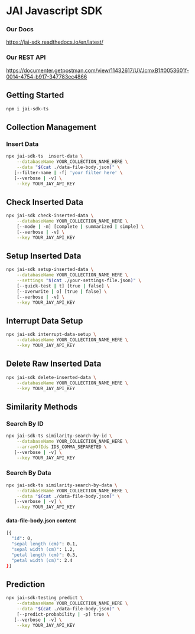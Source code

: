 
# JAI Javascript SDK

### Our Docs
https://jai-sdk.readthedocs.io/en/latest/

### Our REST API
https://documenter.getpostman.com/view/11432617/UVJcmxB1#0053601f-0014-4754-b917-347783ec4866

## Getting Started

```bash
npm i jai-sdk-ts
```

## Collection Management

### Insert Data

```bash
npx jai-sdk-ts  insert-data \
    --databaseName YOUR_COLLECTION_NAME_HERE \
    --data "$(cat ./data-file-body.json)" \
   [--filter-name | -f] 'your filter here' \
   [--verbose | -v] \
    --key YOUR_JAY_API_KEY 
```

## Check Inserted Data

```bash
npx jai-sdk check-inserted-data \
    --databaseName YOUR_COLLECTION_NAME_HERE \
    [--mode | -m] [complete | summarized | simple] \
    [--verbose | -v] \
    --key YOUR_JAY_API_KEY
```

## Setup Inserted Data

```bash
npx jai-sdk setup-inserted-data \
    --databaseName YOUR_COLLECTION_NAME_HERE \
    --settings "$(cat ./your-settings-file.json)" \
    [--quick-test | t] [true | false] \
    [--overwrite | o] [true | false] \
    [--verbose | -v] \
    --key YOUR_JAY_API_KEY
```

## Interrupt Data Setup

```bash
npx jai-sdk interrupt-data-setup \
    --databaseName YOUR_COLLECTION_NAME_HERE \
    --key YOUR_JAY_API_KEY
```

## Delete Raw Inserted Data

```bash
npx jai-sdk delete-inserted-data \
    --databaseName YOUR_COLLECTION_NAME_HERE \
    --key YOUR_JAY_API_KEY
```

## Similarity Methods

### Search By ID

```bash
npx jai-sdk-ts similarity-search-by-id \
    --databaseName YOUR_COLLECTION_NAME_HERE \
    --arrayOfIds IDS_COMMA_SEPARETED \
   [--verbose | -v] \
    --key YOUR_JAY_API_KEY
```

### Search By Data

```bash
npx jai-sdk-ts similarity-search-by-data \
    --databaseName YOUR_COLLECTION_NAME_HERE \
    --data "$(cat ./data-file-body.json)" \
   [--verbose | -v] \
    --key YOUR_JAY_API_KEY
```

#### data-file-body.json content

```bash
[{
  "id": 0,
  "sepal length (cm)": 0.1,
  "sepal width (cm)": 1.2,
  "petal length (cm)": 0.3,
  "petal width (cm)": 2.4
}]
```

## Prediction

```bash
npx jai-sdk-testing predict \
    --databaseName YOUR_COLLECTION_NAME_HERE \
    --data "$(cat ./data-file-body.json)" \
    [--predict-probability | -p] true \
   [--verbose | -v] \
    --key YOUR_JAY_API_KEY
```
